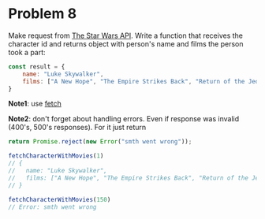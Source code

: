 # Problem 8

Make request from [The Star Wars API](https://swapi.dev/). Write a function that receives the character id and returns
object with person's name and films the person took a part:

```js
const result = {
    name: "Luke Skywalker",
    films: ["A New Hope", "The Empire Strikes Back", "Return of the Jedi", "Revenge of the Sith"]
}
```

__Note1__: use [fetch](https://developer.mozilla.org/en-US/docs/Web/API/Fetch_API)

__Note2__: don't forget about handling errors. Even if response was invalid (400's, 500's responses). For it just return

```js
return Promise.reject(new Error("smth went wrong"));
```

```js
fetchCharacterWithMovies(1)
// {
//   name: "Luke Skywalker",
//   films: ["A New Hope", "The Empire Strikes Back", "Return of the Jedi", "Revenge of the Sith"]
// }

fetchCharacterWithMovies(150)
// Error: smth went wrong
```
